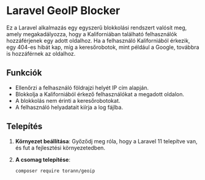 # Laravel GeoIP Blocker

Ez a Laravel alkalmazás egy egyszerű blokkolási rendszert valósít meg, amely megakadályozza, hogy a Kaliforniában található felhasználók hozzáférjenek egy adott oldalhoz. Ha a felhasználó Kaliforniából érkezik, egy 404-es hibát kap, míg a keresőrobotok, mint például a Google, továbbra is hozzáférnek az oldalhoz.

## Funkciók

-   Ellenőrzi a felhasználó földrajzi helyét IP cím alapján.
-   Blokkolja a Kaliforniából érkező felhasználókat a megadott oldalon.
-   A blokkolás nem érinti a keresőrobotokat.
-   A felhasználó helyadatait kiírja a log fájlba.

## Telepítés

1. **Környezet beállítása**: Győződj meg róla, hogy a Laravel 11 telepítve van, és fut a fejlesztési környezetedben.

2. **A csomag telepítése**:
    ```bash
    composer require torann/geoip
    ```
